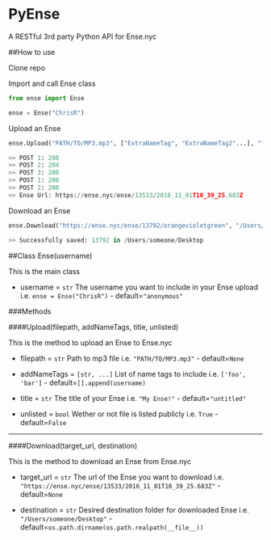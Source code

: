 # PyEnse

A RESTful 3rd party Python API for Ense.nyc

##How to use

Clone repo

Import and call Ense class

```python
from ense import Ense

ense = Ense("ChrisR")
```

Upload an Ense

```python
ense.Upload("PATH/TO/MP3.mp3", ["ExtraNameTag", "ExtraNameTag2"...], "Title Goes Here!")

>> POST 1: 200
>> POST 2: 204
>> POST 3: 200
>> POST 1: 200
>> POST 2: 200
>> Ense Url: https://ense.nyc/ense/13533/2016_11_01T10_39_25.683Z
```

Download an Ense

```python
ense.Download("https://ense.nyc/ense/13792/orangevioletgreen", "/Users/someone/Desktop")

>> Successfully saved: 13792 in /Users/someone/Desktop

```

##Class Ense(username)

This is the main class

- username = `str` The username you want to include in your Ense upload
i.e. `ense = Ense("ChrisR")` - default=`"anonymous"`

###Methods

####Upload(filepath, addNameTags, title, unlisted)

This is the method to upload an Ense to Ense.nyc

- filepath = `str` Path to mp3 file
i.e. `"PATH/TO/MP3.mp3"` - default=`None` 

- addNameTags = `[str, ...]` List of name tags to include
i.e. `['foo', 'bar']` - default=`[].append(username)`

- title = `str` The title of your Ense
i.e. `"My Ense!"` - default=`"untitled"` 

- unlisted = `bool` Wether or not file is listed publicly
i.e. `True` - default=`False`

---

####Download(target_url, destination)

This is the method to download an Ense from Ense.nyc

- target_url = `str` The url of the Ense you want to download
i.e. `"https://ense.nyc/ense/13533/2016_11_01T10_39_25.683Z"` - default=`None`

- destination = `str` Desired destination folder for downloaded Ense
i.e. `"/Users/someone/Desktop"` - default=`os.path.dirname(os.path.realpath(__file__))`
